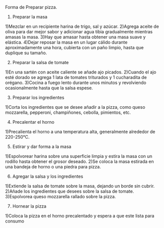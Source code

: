 Forma de Preparar pizza.

1. Preparar la masa

 1)Mezclar en un recipiente harina de trigo, sal y azúcar.
 2)Agrega aceite de oliva para dar mejor sabor y adicionar agua tibia gradualmente mientras amasas la masa.
 3)Hay que amasar hasta obtener una masa suave y elástica.
 4)Dejar reposar la masa en un lugar cálido durante aproximadamente una hora, cubierta con un paño limpio, hasta que duplique su tamaño.

2. Preparar la salsa de tomate

 1)En una sartén con aceite caliente se añade ajo picados.
 2)Cuando el ajo esté dorado se agrega 1 lata de tomates triturados y 1 cucharadita de orégano.
 3)Cocina a fuego lento durante unos minutos y revolviendo ocasionalmente hasta que la salsa espese.

3. Preparar los ingredientes

 1)Corta los ingredientes que se desee añadir a la pizza, como queso mozzarella, pepperoni, champiñones, cebolla, pimientos, etc.

4. Precalentar el horno

 1)Precalienta el horno a una temperatura alta, generalmente alrededor de 220-250°C.

5. Estirar y dar forma a la masa

 1)Espolvorear harina sobre una superficie limpia y estira la masa con un rodillo hasta obtener el grosor deseado.
 2)Se coloca la masa estirada en una bandeja de horno o una piedra para pizza.

6. Agregar la salsa y los ingredientes

 1)Extiende la salsa de tomate sobre la masa, dejando un borde sin cubrir.
 2)Añade los ingredientes que desees sobre la salsa de tomate.
 3)Espolvorea queso mozzarella rallado sobre la pizza.

7. Hornear la pizza

 1)Coloca la pizza en el horno precalentado y espera a que este lista para consumo